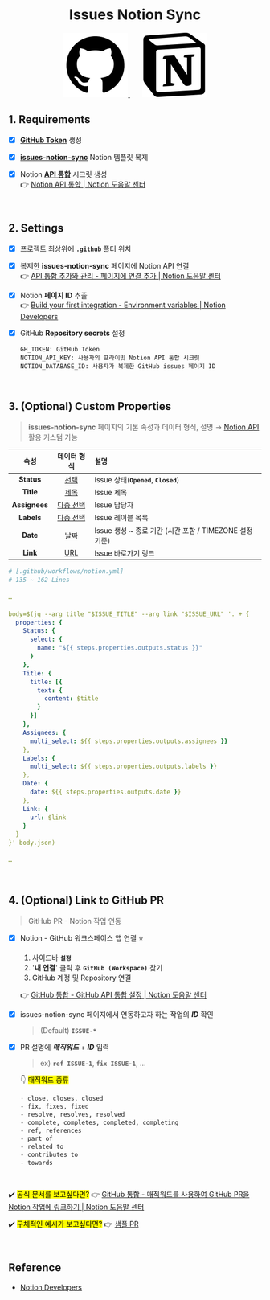 <div align="center">

# Issues Notion Sync

</div>

<div align="center">

<a href="https://github.com">
  <picture>
    <source media="(prefers-color-scheme: dark)" width="128px" height="128px" srcset="images/github-dark.png">
    <img alt="GitHub logo" width="128px" height="128px" src="images/github-light.png">
  </picture>
</a>
&nbsp;&nbsp;&nbsp;&nbsp;&nbsp;
<a href="https://notion.com/product">
  <img alt="Notion logo" src="images/notion.png" width="128px" height="128px" />
</a>

</div>

## 1. Requirements

- [x] [**GitHub Token**](https://github.com/settings/tokens) 생성

- [x] [**issues-notion-sync**](https://herokwon.notion.site/1a6ca0268cb380278a7becb09c697ec6?v=1a6ca0268cb380c39bfd000c07e0b778) Notion 템플릿 복제

- [x] Notion [**API 통합**](https://notion.so/profile/integrations) 시크릿 생성  
       :point_right: [Notion API 통합 | Notion 도움말 센터](https://notion.com/ko/help/create-integrations-with-the-notion-api)

<br />

## 2. Settings

- [x] 프로젝트 최상위에 **`.github`** 폴더 위치

- [x] 복제한 **issues-notion-sync** 페이지에 Notion API 연결  
       :point_right: [API 통합 추가와 관리 - 페이지에 연결 추가 | Notion 도움말 센터](https://notion.com/ko/help/add-and-manage-connections-with-the-api?nxtPslug=add-and-manage-connections-with-the-api#%ED%8E%98%EC%9D%B4%EC%A7%80%EC%97%90-%EC%97%B0%EA%B2%B0-%EC%B6%94%EA%B0%80)

- [x] Notion **페이지 ID** 추출  
       :point_right: [Build your first integration - Environment variables | Notion Developers](https://developers.notion.com/docs/create-a-notion-integration#environment-variables)

- [x] GitHub **Repository secrets** 설정
  ```
  GH_TOKEN: GitHub Token
  NOTION_API_KEY: 사용자의 프라이빗 Notion API 통합 시크릿
  NOTION_DATABASE_ID: 사용자가 복제한 GitHub issues 페이지 ID
  ```

<br />

## 3. (Optional) Custom Properties

> **issues-notion-sync** 페이지의 기본 속성과 데이터 형식, 설명 → [Notion API](https://developers.notion.com/reference) 활용 커스텀 가능

|     속성      |        데이터 형식        | 설명                                                    |
| :-----------: | :-----------------------: | :------------------------------------------------------ |
|  **Status**   |      [선택][select]       | Issue 상태(**`Opened`**, **`Closed`**)                  |
|   **Title**   |       [제목][title]       | Issue 제목                                              |
| **Assignees** | [다중 선택][multi-select] | Issue 담당자                                            |
|  **Labels**   | [다중 선택][multi-select] | Issue 레이블 목록                                       |
|   **Date**    |       [날짜][date]        | Issue 생성 ~ 종료 기간 (시간 포함 / TIMEZONE 설정 기준) |
|   **Link**    |        [URL][url]         | Issue 바로가기 링크                                     |

[select]: https://developers.notion.com/reference/page-property-values#select "선택 형식 보기"
[title]: https://developers.notion.com/reference/page-property-values#title "제목 형식 보기"
[multi-select]: https://developers.notion.com/reference/page-property-values#multi-select "다중 선택 형식 보기"
[date]: https://developers.notion.com/reference/page-property-values#date "날짜 형식 보기"
[url]: https://developers.notion.com/reference/page-property-values#url "URL 형식 보기"

```yml
# [.github/workflows/notion.yml]
# 135 ~ 162 Lines

…

body=$(jq --arg title "$ISSUE_TITLE" --arg link "$ISSUE_URL" '. + {
  properties: {
    Status: {
      select: {
        name: "${{ steps.properties.outputs.status }}"
      }
    },
    Title: {
      title: [{
        text: {
          content: $title
        }
      }]
    },
    Assignees: {
      multi_select: ${{ steps.properties.outputs.assignees }}
    },
    Labels: {
      multi_select: ${{ steps.properties.outputs.labels }}
    },
    Date: {
      date: ${{ steps.properties.outputs.date }}
    },
    Link: {
      url: $link
    }
  }
}' body.json)

…
```

<br />

## 4. (Optional) Link to GitHub PR

> GitHub PR - Notion 작업 연동

- [x] Notion - GitHub 워크스페이스 앱 연결 :star:

  1. 사이드바 **`설정`**
  2. '**내 연결**' 클릭 후 **`GitHub (Workspace)`** 찾기
  3. GitHub 계정 및 Repository 연결

  :point_right: [GitHub 통합 - GitHub API 통합 설정 | Notion 도움말 센터](https://notion.com/ko/help/github)

- [x] issues-notion-sync 페이지에서 연동하고자 하는 작업의 **_ID_** 확인

  > (Default) **`ISSUE-*`**

- [x] PR 설명에 **_매직워드_** + **_ID_** 입력

  > ex) **`ref ISSUE-1`**, **`fix ISSUE-1`**, …

  :point_down: <mark>매직워드 종류</mark>

  ```
  · close, closes, closed
  - fix, fixes, fixed
  - resolve, resolves, resolved
  - complete, completes, completed, completing
  - ref, references
  - part of
  - related to
  - contributes to
  - towards
  ```

<br />

:heavy_check_mark: <mark>공식 문서를 보고싶다면?</mark> :point_right: [GitHub 통합 - 매직워드를 사용하여 GitHub PR을 Notion 작업에 링크하기 | Notion 도움말 센터](https://notion.com/ko/help/github)

:heavy_check_mark: <mark>구체적인 예시가 보고싶다면?</mark> :point_right: [샘플 PR](https://github.com/herokwon/issues-notion-sync/pull/1)

<br />

## Reference

- [Notion Developers](https://developers.notion.com)
